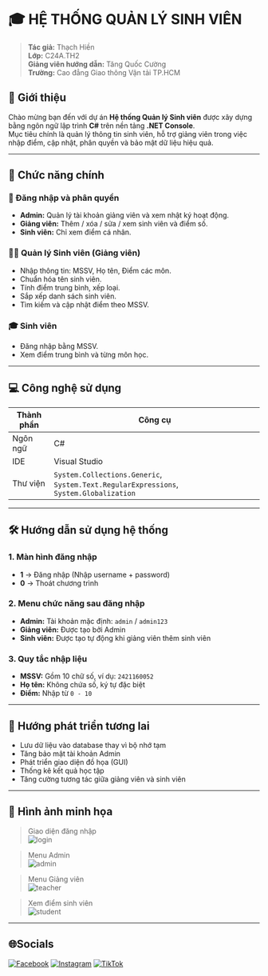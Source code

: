 # 🎓 HỆ THỐNG QUẢN LÝ SINH VIÊN

> **Tác giả:** Thạch Hiền  
> **Lớp:** C24A.TH2  
> **Giảng viên hướng dẫn:** Tăng Quốc Cường  
> **Trường:** Cao đẳng Giao thông Vận tải TP.HCM  

## 👋 Giới thiệu

Chào mừng bạn đến với dự án **Hệ thống Quản lý Sinh viên** được xây dựng bằng ngôn ngữ lập trình **C#** trên nền tảng **.NET Console**.  
Mục tiêu chính là quản lý thông tin sinh viên, hỗ trợ giảng viên trong việc nhập điểm, cập nhật, phân quyền và bảo mật dữ liệu hiệu quả.

---

## 🚀 Chức năng chính

### 🔐 Đăng nhập và phân quyền
- **Admin:** Quản lý tài khoản giảng viên và xem nhật ký hoạt động.
- **Giảng viên:** Thêm / xóa / sửa / xem sinh viên và điểm số.
- **Sinh viên:** Chỉ xem điểm cá nhân.

### 🧑‍🏫 Quản lý Sinh viên (Giảng viên)
- Nhập thông tin: MSSV, Họ tên, Điểm các môn.
- Chuẩn hóa tên sinh viên.
- Tính điểm trung bình, xếp loại.
- Sắp xếp danh sách sinh viên.
- Tìm kiếm và cập nhật điểm theo MSSV.

### 🎓 Sinh viên
- Đăng nhập bằng MSSV.
- Xem điểm trung bình và từng môn học.

---

## 💻 Công nghệ sử dụng

| Thành phần | Công cụ |
|------------|---------|
| Ngôn ngữ | C# |
| IDE | Visual Studio |
| Thư viện | `System.Collections.Generic`, `System.Text.RegularExpressions`, `System.Globalization` |

---

## 🛠 Hướng dẫn sử dụng hệ thống

### 1. Màn hình đăng nhập
- **1** → Đăng nhập (Nhập username + password)
- **0** → Thoát chương trình

### 2. Menu chức năng sau đăng nhập
- **Admin:** Tài khoản mặc định: `admin` / `admin123`
- **Giảng viên:** Được tạo bởi Admin
- **Sinh viên:** Được tạo tự động khi giảng viên thêm sinh viên

### 3. Quy tắc nhập liệu
- **MSSV:** Gồm 10 chữ số, ví dụ: `2421160052`
- **Họ tên:** Không chứa số, ký tự đặc biệt
- **Điểm:** Nhập từ `0 - 10`

---

## 🌱 Hướng phát triển tương lai
- Lưu dữ liệu vào database thay vì bộ nhớ tạm
- Tăng bảo mật tài khoản Admin
- Phát triển giao diện đồ họa (GUI)
- Thống kê kết quả học tập
- Tăng cường tương tác giữa giảng viên và sinh viên

---

## 📸 Hình ảnh minh họa

> Giao diện đăng nhập  
![login](https://drive.google.com/uc?export=view&id=1Mv2AgtTc8jidhYH29BqaAnmdB9tu1n0w)

> Menu Admin  
![admin](https://drive.google.com/uc?export=view&id=1rmk6YfCDGG81B60gJG-wOnIvsdIiVogQ)

> Menu Giảng viên  
![teacher](https://drive.google.com/uc?export=view&id=1yDEn6oJueBUWK0M2BxomTe9MCEURSBUi)

> Xem điểm sinh viên  
![student](https://drive.google.com/uc?export=view&id=1Wzdeczte1sZZIhTBQrGg-gafS5MWWl-E)

---

## 🌐Socials
[![Facebook](https://img.shields.io/badge/Facebook-%231877F2.svg?logo=Facebook&logoColor=white)](https://www.facebook.com/Hon.Ty.739326)
[![Instagram](https://img.shields.io/badge/Instagram-%23E4405F.svg?logo=Instagram&logoColor=white)](https://www.instagram.com/hon.ty.739326)
[![TikTok](https://img.shields.io/badge/TikTok-%23000000.svg?logo=TikTok&logoColor=white)](https://www.tiktok.com/@conbebin?_t=ZS-8vMjHUco9o2&_r=1)
